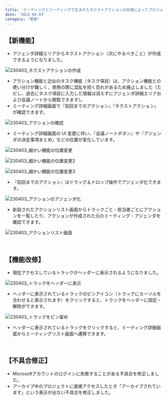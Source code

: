 ```yaml
---
title: 'ミーティングとミーティングで生まれたネクストアクションの反復によってプロジェクトを推進する、プロジェクト推進のメソッドを実践するための『アクション機能』をリリースしました。その他機能改修、不具合の修正を行いました。'
date: '2023.04.03'
category: "更新"
---
```


## 【新機能】

- アジェンダ詳細エリアからネクストアクション（次にやるべきこと）が作成できるようになりました。

![230403_ネクストアクションの作成](https://user-images.githubusercontent.com/92074639/229742411-dd138808-769b-428d-9214-362c610d01aa.png)

- アクション機能と近似のタスク機能（タスク項目）は、アクション機能との使い分けが難しく、使用の際に混乱を招く恐れがあるため廃止しました（ただし、過去にタスク項目に入力した情報は消えずにアジェンダ詳細エリアおよび会議ノートから閲覧できます）。
- ミーティング詳細画面で『前回までのアクション』『ネクストアクション』が確認できます。

![230403_アクションの確認](https://user-images.githubusercontent.com/92074639/229742497-a5689d36-0152-4c3e-aea9-767e3c5641f3.png)

- ミーティング詳細画面の UI 変更に伴い、『会議ノートボタン』や『アジェンダの決定事項まとめ』などの位置が変化しています。

![230403_細かい機能の位置変更](https://user-images.githubusercontent.com/92074639/229742613-f6fc08bf-cf73-4216-9923-e5fd17d6809c.png)

![230403_細かい機能の位置変更2](https://user-images.githubusercontent.com/92074639/229742624-04ae3fc9-83f1-4f22-9f8a-20679c7fcbe5.png)

![230403_細かい機能の位置変更3](https://user-images.githubusercontent.com/92074639/229742687-d23e4ba0-3d08-4ac1-bc52-1d8ded095bbb.png)

- 『前回までのアクション』はドラッグ＆ドロップ操作でアジェンダ化できます。

![230403_アクションのアジェンダ化](https://user-images.githubusercontent.com/92074639/229742733-a6daad40-e3ce-414c-94b2-b2f227c743d2.png)

- 新設されたアクションリスト画面からトラックごと・担当者ごとにアクションを一覧したり、アクションが作成された元のミーティング・アジェンダを確認できます。

![230403_アクションリスト画面](https://user-images.githubusercontent.com/92074639/229742817-1a80986e-cc7f-4737-9a8a-281224d3a26e.png)


<br>

## 【機能改修】

- 現在アクセスしているトラックがヘッダーに表示されるようになりました。

![230403_トラックをヘッダーに表示](https://user-images.githubusercontent.com/92074639/229742860-b31ce0b2-3081-474e-8153-e5e8f64ce3d3.png)

- ヘッダーに表示されているトラックのピンアイコン（トラックにカーソルを合わせると表示されます）をクリックすると、トラックをヘッダーに固定・解除ができます。

![230403_トラックをピン留め](https://user-images.githubusercontent.com/92074639/229742893-5e38d9a7-f0cf-4792-b2bc-7a861fb9f9f6.png)

- ヘッダーに表示されているトラックをクリックすると、ミーティング詳細画面からミーティングリスト画面へ遷移できます。

<br>

## 【不具合修正】

- Microsoftアカウントのログインに失敗することがある不具合を修正しました。
- アーカイブ中のプロジェクトに直接アクセスしたとき「アーカイブされています」という表示が出ない不具合を修正しました。
